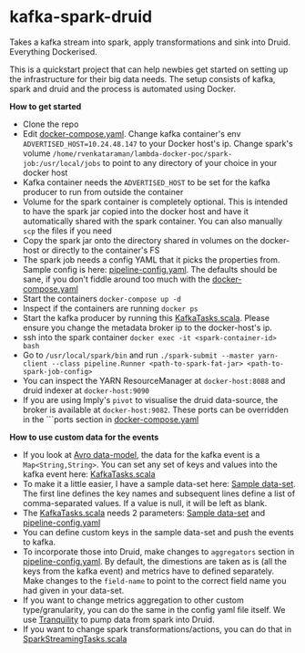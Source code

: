 # kafka-spark-druid
Takes a kafka stream into spark, apply transformations and sink into Druid. Everything Dockerised.

This is a quickstart project that can help newbies get started on setting up the infrastructure for their big data needs. The setup consists of kafka, spark and druid and the process is automated using Docker.

<b> How to get started </b>
* Clone the repo
* Edit  [docker-compose.yaml](docker-compose.yaml). 
Change kafka container's env ```ADVERTISED_HOST=10.24.48.147``` to your Docker host's ip. Change spark's volume ```/home/rvenkataraman/lambda-docker-poc/spark-job:/usr/local/jobs``` to point to any directory of your choice in your docker host
* Kafka container needs the ```ADVERTISED_HOST``` to be set for the kafka producer to run from outside the container
* Volume for the spark container is completely optional. This is intended to have the spark jar copied into the docker host and have it automatically shared with the spark container. You can also manually ```scp``` the files if you need
* Copy the spark jar onto the directory shared in volumes on the docker-host or directly to the container's FS
* The spark job needs a config YAML that it picks the properties from. Sample config is here: [pipeline-config.yaml](src/main/resources/pipeline-config.yaml). The defaults should be sane, if you don't fiddle around too much with the [docker-compose.yaml](docker-compose.yaml)
* Start the containers ```docker-compose up -d```
* Inspect if the containers are running ```docker ps```
* Start the kafka producer by running this [KafkaTasks.scala](src/main/scala/pipeline/kafka/KafkaTasks.scala). Please ensure you change the metadata broker ip to the docker-host's ip.
* ssh into the spark container ```docker exec -it <spark-container-id> bash```
* Go to ```/usr/local/spark/bin``` and run ```./spark-submit --master yarn-client --class pipeline.Runner <path-to-spark-fat-jar> <path-to-spark-job-config>```
* You can inspect the YARN ResourceManager at ```docker-host:8088``` and druid indexer at ```docker-host:9090```
* If you are using Imply's ```pivot``` to visualise the druid data-source, the broker is available at ```docker-host:9082```. These ports can be overridden in the ```ports section in [docker-compose.yaml](docker-compose.yaml)

<b> How to use custom data for the events </b>
* If you look at [Avro data-model](src/main/resources/pipeline.model.avro/KafkaEvent.avsc), the data for the kafka event is a ```Map<String,String>```. You can set any set of keys and values into the kafka event here: [KafkaTasks.scala](src/main/scala/pipeline/kafka/KafkaTasks.scala)
* To make it a little easier, I have a sample data-set here: [Sample data-set](src/main/resources/SampleEventDataset.csv). The first line defines the key names and subsequent lines define a list of comma-separated values. If a value is null, it will be left as blank. 
* The [KafkaTasks.scala](src/main/scala/pipeline/kafka/KafkaTasks.scala) needs 2 parameters: [Sample data-set](src/main/resources/SampleEventDataset.csv) and [pipeline-config.yaml](src/main/resources/pipeline-config.yaml)
* You can define custom keys in the sample data-set and push the events to kafka.
* To incorporate those into Druid, make changes to ```aggregators``` section in [pipeline-config.yaml](src/main/resources/pipeline-config.yaml). By default, the dimestions are taken as is (all the keys from the kafka event) and metrics have to defined separately. Make changes to the ```field-name``` to point to the correct field name you had given in your data-set.
* If you want to change metrics aggregation to other custom type/granularity, you can do the same in the config yaml file itself. We use [Tranquility](https://github.com/druid-io/tranquility) to pump data from spark into Druid. 
* If you want to change spark transformations/actions, you can do that in [SparkStreamingTasks.scala](src/main/scala/pipeline/spark/SparkStreamingTasks.scala)

